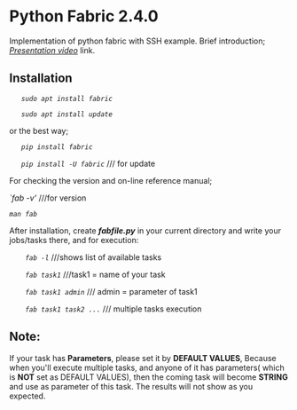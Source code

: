 # Python Fabric 2.4.0
Implementation of python fabric with SSH example.
Brief introduction; [_Presentation video_](https://linxnerd.wordpress.com/2018/10/10/python-fabric-2.4.0/) link.

## Installation

_`   sudo apt install fabric`_

_`   sudo apt install update`_

or the best way;

_`   pip install fabric`_

_`   pip install -U fabric`_   /// for update

For checking the version and on-line reference manual;

_`fab -v'_        ///for version

_`man fab`_

After installation, create ***fabfile.py*** in your current directory and write your jobs/tasks there, and for execution:

_`    fab -l`_                ///shows list of available tasks

_`    fab task1`_             ///task1 = name of your task

_`    fab task1 admin`_       /// admin = parameter of task1

_`    fab task1 task2 ...`_   /// multiple tasks execution


## Note:
If your task has __Parameters__, please set it by **DEFAULT VALUES**, Because when you'll execute
multiple tasks, and anyone of it has parameters( which is __NOT__ set as DEFAULT VALUES), then the
coming task will become __STRING__ and use as parameter of this task. The results will not show as you
expected.
